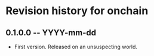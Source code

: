 # Revision history for onchain

## 0.1.0.0 -- YYYY-mm-dd

* First version. Released on an unsuspecting world.
